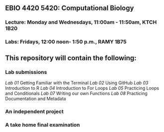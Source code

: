 ## **EBIO 4420 5420: Computational Biology** 

### Lecture: Monday and Wednesdays, 11:00am - 11:50am, KTCH 1B20

### Labs: Fridays, 12:00 noon- 1:50 p.m., RAMY 1B75

## **This repository will contain the following:**

### **Lab submissions**
_Lab 01_ Getting Familiar with the Terminal 
_Lab 02_ Using GitHub
_Lab 03_ Introduction to R 
_Lab 04_ Introduction to For Loops
_Lab 05_ Practicing Loops and Conditionals 
_Lab 07_ Writing our own Functions
_Lab 08_ Practicing Documentation and Metadata

### **An independent project**
### **A take home final examination** 


